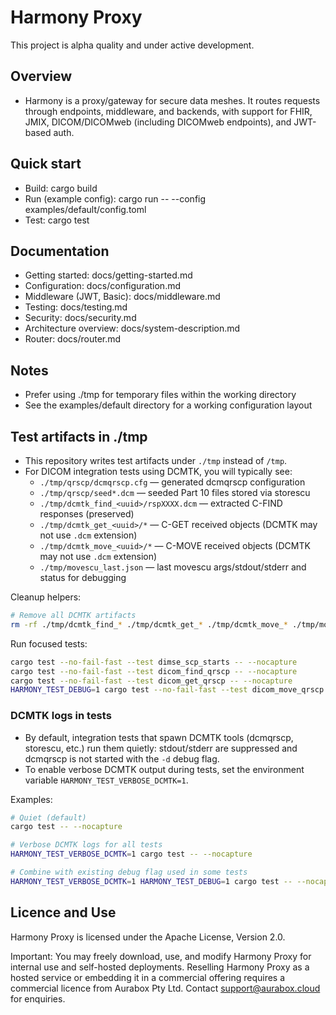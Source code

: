 # Harmony Proxy

This project is alpha quality and under active development.

## Overview
- Harmony is a proxy/gateway for secure data meshes. It routes requests through endpoints, middleware, and backends, with support for FHIR, JMIX, DICOM/DICOMweb (including DICOMweb endpoints), and JWT-based auth.

## Quick start
- Build: cargo build
- Run (example config): cargo run -- --config examples/default/config.toml
- Test: cargo test

## Documentation
- Getting started: docs/getting-started.md
- Configuration: docs/configuration.md
- Middleware (JWT, Basic): docs/middleware.md
- Testing: docs/testing.md
- Security: docs/security.md
- Architecture overview: docs/system-description.md
- Router: docs/router.md

## Notes
- Prefer using ./tmp for temporary files within the working directory
- See the examples/default directory for a working configuration layout

## Test artifacts in ./tmp

- This repository writes test artifacts under `./tmp` instead of `/tmp`.
- For DICOM integration tests using DCMTK, you will typically see:
  - `./tmp/qrscp/dcmqrscp.cfg` — generated dcmqrscp configuration
  - `./tmp/qrscp/seed*.dcm` — seeded Part 10 files stored via storescu
  - `./tmp/dcmtk_find_<uuid>/rspXXXX.dcm` — extracted C-FIND responses (preserved)
  - `./tmp/dcmtk_get_<uuid>/*` — C-GET received objects (DCMTK may not use `.dcm` extension)
  - `./tmp/dcmtk_move_<uuid>/*` — C-MOVE received objects (DCMTK may not use `.dcm` extension)
  - `./tmp/movescu_last.json` — last movescu args/stdout/stderr and status for debugging

Cleanup helpers:

```bash
# Remove all DCMTK artifacts
rm -rf ./tmp/dcmtk_find_* ./tmp/dcmtk_get_* ./tmp/dcmtk_move_* ./tmp/movescu_last.json
```

Run focused tests:

```bash
cargo test --no-fail-fast --test dimse_scp_starts -- --nocapture
cargo test --no-fail-fast --test dicom_find_qrscp -- --nocapture
cargo test --no-fail-fast --test dicom_get_qrscp -- --nocapture
HARMONY_TEST_DEBUG=1 cargo test --no-fail-fast --test dicom_move_qrscp -- --nocapture
```

### DCMTK logs in tests

- By default, integration tests that spawn DCMTK tools (dcmqrscp, storescu, etc.) run them quietly: stdout/stderr are suppressed and dcmqrscp is not started with the `-d` debug flag.
- To enable verbose DCMTK output during tests, set the environment variable `HARMONY_TEST_VERBOSE_DCMTK=1`.

Examples:

```bash
# Quiet (default)
cargo test -- --nocapture

# Verbose DCMTK logs for all tests
HARMONY_TEST_VERBOSE_DCMTK=1 cargo test -- --nocapture

# Combine with existing debug flag used in some tests
HARMONY_TEST_VERBOSE_DCMTK=1 HARMONY_TEST_DEBUG=1 cargo test -- --nocapture
```

## Licence and Use
Harmony Proxy is licensed under the Apache License, Version 2.0.

Important: You may freely download, use, and modify Harmony Proxy for internal use and self-hosted deployments. Reselling Harmony Proxy as a hosted service or embedding it in a commercial offering requires a commercial licence from Aurabox Pty Ltd. Contact support@aurabox.cloud for enquiries.
